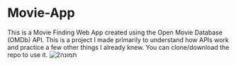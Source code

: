 # Movie-App
This is a Movie Finding Web App created using the Open Movie Database (OMDb) API. This is a project I made primarily to understand how APIs work and practice a few other things I already knew. You can clone/download the repo to use it.
![תמונה2](https://user-images.githubusercontent.com/85669559/138787201-c9746168-810b-4255-a55f-6d4ce251275a.png)
